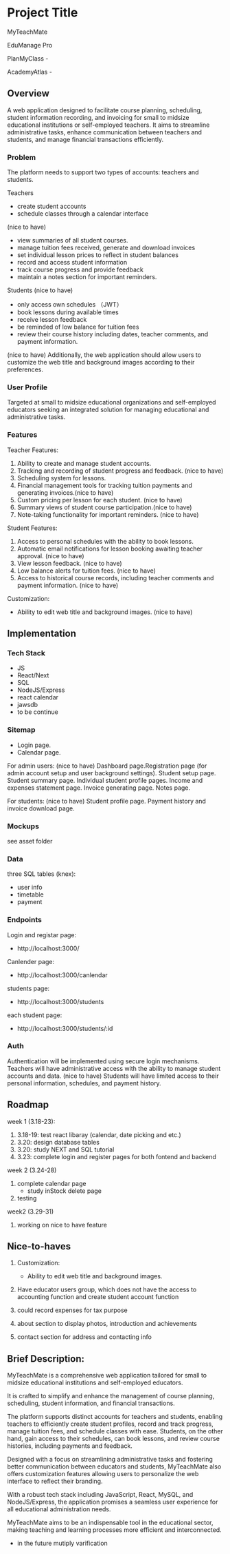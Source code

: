 # Project Title
MyTeachMate

EduManage Pro

PlanMyClass -

AcademyAtlas -



## Overview

A web application designed to facilitate course planning, scheduling, student information recording, and invoicing for small to midsize educational institutions or self-employed teachers. 
It aims to streamline administrative tasks, enhance communication between teachers and students, and manage financial transactions efficiently.



### Problem

The platform needs to support two types of accounts: teachers and students.

Teachers 
- create student accounts
- schedule classes through a calendar interface

(nice to have)
- view summaries of all student courses.
- manage tuition fees received, generate and download invoices
- set individual lesson prices to reflect in student balances
- record and access student information
- track course progress and provide feedback
- maintain a notes section for important reminders.

Students (nice to have)
- only access own schedules （JWT）
- book lessons during available times
- receive lesson feedback
- be reminded of low balance for tuition fees
- review their course history including dates, teacher comments, and payment information.

(nice to have)
Additionally, the web application should allow users to customize the web title and background images according to their preferences.



### User Profile

Targeted at small to midsize educational organizations and self-employed educators seeking an integrated solution for managing educational and administrative tasks.




### Features

Teacher Features:

1. Ability to create and manage student accounts.
2. Tracking and recording of student progress and feedback. (nice to have)
3. Scheduling system for lessons.
4. Financial management tools for tracking tuition payments and generating invoices.(nice to have)
5. Custom pricing per lesson for each student. (nice to have)
6. Summary views of student course participation.(nice to have)
7. Note-taking functionality for important reminders. (nice to have)

Student Features:

1. Access to personal schedules with the ability to book lessons.
2. Automatic email notifications for lesson booking awaiting teacher approval. (nice to have)
3. View lesson feedback. (nice to have)
4. Low balance alerts for tuition fees. (nice to have)
5. Access to historical course records, including teacher comments and payment information. (nice to have)

Customization:
- Ability to edit web title and background images. (nice to have)



## Implementation



### Tech Stack
- JS
- React/Next
- SQL
- NodeJS/Express
- react calendar
- jawsdb
- to be continue




### Sitemap

- Login page.
- Calendar page.

For admin users: (nice to have)
    Dashboard page.Registration page 
    (for admin account setup and user background settings).
    Student setup page.
    Student summary page.
    Individual student profile pages.
    Income and expenses statement page.
    Invoice generating page.
    Notes page.

For students: (nice to have)
    Student profile page.
    Payment history and invoice download page.




### Mockups
see asset folder





### Data
three SQL tables (knex):
- user info
- timetable 
- payment 





### Endpoints

Login and registar page:
- http://localhost:3000/

Canlender page:
- http://localhost:3000/canlendar

students page:
- http://localhost:3000/students

each student page:
- http://localhost:3000/students/:id





### Auth

Authentication will be implemented using secure login mechanisms.
Teachers will have administrative access with the ability to manage student accounts and data. (nice to have)
Students will have limited access to their personal information, schedules, and payment history.





## Roadmap
week 1 (3.18-23): 
1. 3.18-19: test react libaray (calendar, date picking and etc.)
2. 3.20: design database tables
3. 3.20: study NEXT and SQL tutorial
4. 3.23: complete login and register pages for both fontend and backend

week 2 (3.24-28)
1. complete calendar page
    - study inStock delete page 
2. testing

week2 (3.29-31)
1. working on nice to have feature 







## Nice-to-haves

1. Customization:
    - Ability to edit web title and background images.

2. Have educator users group, which does not have the access to accounting function and create student account function

3. could record expenses for tax purpose

4. about section to display photos, introduction and achievements

5. contact section for address and contacting info







## Brief Description:

MyTeachMate is a comprehensive web application tailored for small to midsize educational institutions and self-employed educators. 

It is crafted to simplify and enhance the management of course planning, scheduling, student information, and financial transactions. 

The platform supports distinct accounts for teachers and students, enabling teachers to efficiently create student profiles, record and track progress, manage tuition fees, and schedule classes with ease. Students, on the other hand, gain access to their schedules, can book lessons, and review course histories, including payments and feedback.

Designed with a focus on streamlining administrative tasks and fostering better communication between educators and students, MyTeachMate also offers customization features allowing users to personalize the web interface to reflect their branding. 

With a robust tech stack including JavaScript, React, MySQL, and NodeJS/Express, the application promises a seamless user experience for all educational administration needs. 

MyTeachMate aims to be an indispensable tool in the educational sector, making teaching and learning processes more efficient and interconnected.




- in the future
mutiply varification 